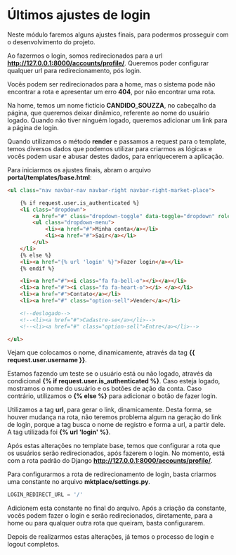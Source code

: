 # Últimos ajustes de login

Neste módulo faremos alguns ajustes finais, para podermos prosseguir com o desenvolvimento do projeto.

Ao fazermos o login, somos redirecionados para a url **http://127.0.0.1:8000/accounts/profile/**. Queremos poder configurar qualquer url para redirecionamento, pós login.

Vocês podem ser redirecionados para a home, mas o sistema pode não encontrar a rota e apresentar um erro **404**, por não encontrar uma rota.

Na home, temos um nome fictício **CANDIDO_SOUZZA**, no cabeçalho da página, que queremos deixar dinâmico, referente ao nome do usuário logado. Quando não tiver ninguém logado, queremos adicionar um link para a página de login.

Quando utilizamos o método **render** e passamos a request para o template, temos diversos dados que podemos utilizar para criarmos as lógicas e vocês podem usar e abusar destes dados, para enriquecerem a  aplicação.

Para iniciarmos os ajustes finais, abram o arquivo **portal/templates/base.html**:

```html
<ul class="nav navbar-nav navbar-right navbar-right-market-place">

    {% if request.user.is_authenticated %}
    <li class="dropdown">
        <a href="#" class="dropdown-toggle" data-toggle="dropdown" role="button" aria-haspopup="true" aria-expanded="false"><span>{{ request.user.username }}</span> <i class="fa fa-user-o"></i></a>
        <ul class="dropdown-menu">
            <li><a href="#">Minha conta</a></li>
            <li><a href="#">Sair</a></li>
        </ul>
    </li>
    {% else %}
    <li><a href="{% url 'login' %}">Fazer login</a></li>
    {% endif %}

    <li><a href="#"><i class="fa fa-bell-o"></i></a></li>
    <li><a href="#"><i class="fa fa-heart-o"></i> </a></li>
    <li><a href="#">Contato</a></li>
    <li><a href="#" class="option-sell">Vender</a></li>

    <!--deslogado-->
    <!--<li><a href="#">Cadastre-se</a></li>-->
    <!--<li><a href="#" class="option-sell">Entre</a></li>-->

</ul>
```

Vejam que colocamos o nome, dinamicamente, através da tag **{{ request.user.username }}**.

Estamos fazendo um teste se o usuário está ou não logado, através da condicional **{% if request.user.is_authenticated %}**. Caso esteja logado, mostramos o nome do usuário e os botões de ação da conta. Caso contrário, utilizamos o **{% else %}** para adicionar o botão de fazer login.

Utilizamos a tag **url**, para gerar o link, dinamicamente. Desta forma, se houver mudança na rota, não teremos problema algum na geração do link de login, porque a tag busca o nome de registro e forma a url, a partir dele. A tag utilizada foi **{% url 'login' %}**.

Após estas alterações no template base, temos que configurar a rota que os usuários serão redirecionados, após fazerem o login. No momento, está com a rota padrão do Django **http://127.0.0.1:8000/accounts/profile/**.

Para configurarmos a rota de redirecionamento de login, basta criarmos uma constante no arquivo **mktplace/settings.py**.

```python
LOGIN_REDIRECT_URL = '/'
```

Adicionem esta constante no final do arquivo. Após a criação da constante, vocês podem fazer o login e serão redirecionados, diretamente, para a home ou para qualquer outra rota que queiram, basta configurarem.

Depois de realizarmos estas alterações, já temos o processo de login e logout completos.